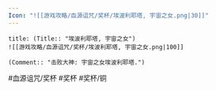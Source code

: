 ```yaml
---
Icon: "![[游戏攻略/血源诅咒/奖杯/埃波利耶塔, 宇宙之女.png|30]]"
---
```

```ad-common-bronze-trophy
title: (Title:: "埃波利耶塔, 宇宙之女")
![[游戏攻略/血源诅咒/奖杯/埃波利耶塔, 宇宙之女.png|100]]

(Comment:: "击败大神: 宇宙之女埃波利耶塔.")
```

#血源诅咒/奖杯 #奖杯 #奖杯/铜
